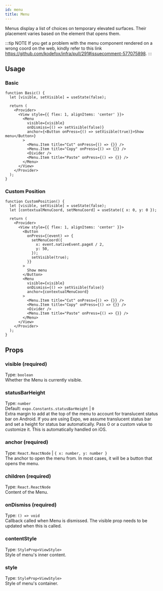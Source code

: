 ```yaml
---
id: menu
title: Menu
---
```


Menus display a list of choices on temporary elevated surfaces. Their placement varies based on the element that opens them.

:::tip NOTE
If you get a problem with the menu component rendered on a wrong coord on the web, kindly refer to this link https://github.com/kodefox/infra/pull/291#issuecomment-577075898.
:::

## Usage

### Basic

```tsx
function Basic() {
  let [visible, setVisible] = useState(false);

  return (
    <Provider>
      <View style={{ flex: 1, alignItems: 'center' }}>
        <Menu
          visible={visible}
          onDismiss={() => setVisible(false)}
          anchor={<Button onPress={() => setVisible(true)}>Show menu</Button>}
        >
          <Menu.Item title="Cut" onPress={() => {}} />
          <Menu.Item title="Copy" onPress={() => {}} />
          <Divider />
          <Menu.Item title="Paste" onPress={() => {}} />
        </Menu>
      </View>
    </Provider>
  );
}
```

### Custom Position

```tsx live
function CustomPosition() {
  let [visible, setVisible] = useState(false);
  let [contextualMenuCoord, setMenuCoord] = useState({ x: 0, y: 0 });

  return (
    <Provider>
      <View style={{ flex: 1, alignItems: 'center' }}>
        <Button
          onPress={(event) => {
            setMenuCoord({
              x: event.nativeEvent.pageX / 2,
              y: 50,
            });
            setVisible(true);
          }}
        >
          Show menu
        </Button>
        <Menu
          visible={visible}
          onDismiss={() => setVisible(false)}
          anchor={contextualMenuCoord}
        >
          <Menu.Item title="Cut" onPress={() => {}} />
          <Menu.Item title="Copy" onPress={() => {}} />
          <Divider />
          <Menu.Item title="Paste" onPress={() => {}} />
        </Menu>
      </View>
    </Provider>
  );
}
```

## Props

### visible (required)

Type: `boolean`  
Whether the Menu is currently visible.

### statusBarHeight

Type: `number`  
Default: `expo.Constants.statusBarHeight` | `0`  
Extra margin to add at the top of the menu to account for translucent status bar on Android. If you are using Expo, we assume translucent status bar and set a height for status bar automatically. Pass 0 or a custom value to customize it. This is automatically handled on iOS.

### anchor (required)

Type: `React.ReactNode` | `{ x: number, y: number }`  
The anchor to open the menu from. In most cases, it will be a button that opens the menu.

### children (required)

Type: `React.ReactNode`  
Content of the Menu.

### onDismiss (required)

Type: `() => void`  
Callback called when Menu is dismissed. The visible prop needs to be updated when this is called.

### contentStyle

Type: `StyleProp<ViewStyle>`  
Style of menu's inner content.

### style

Type: `StyleProp<ViewStyle>`  
Style of menu's container.
